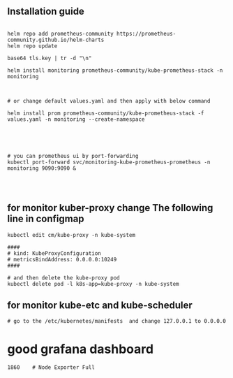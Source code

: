 ## Installation guide

```

helm repo add prometheus-community https://prometheus-community.github.io/helm-charts
helm repo update

base64 tls.key | tr -d "\n"

helm install monitoring prometheus-community/kube-prometheus-stack -n monitoring



# or change default values.yaml and then apply with below command

helm install prom prometheus-community/kube-prometheus-stack -f values.yaml -n monitoring --create-namespace





# you can prometheus ui by port-forwarding
kubectl port-forward svc/monitoring-kube-prometheus-prometheus -n monitoring 9090:9090 &




```

## for monitor kuber-proxy change The following line in configmap
```
kubectl edit cm/kube-proxy -n kube-system

####
# kind: KubeProxyConfiguration
# metricsBindAddress: 0.0.0.0:10249
####

# and then delete the kube-proxy pod
kubectl delete pod -l k8s-app=kube-proxy -n kube-system

```

## for monitor kube-etc and kube-scheduler
```
# go to the /etc/kubernetes/manifests  and change 127.0.0.1 to 0.0.0.0

```



# good grafana dashboard

```
1860    # Node Exporter Full


```